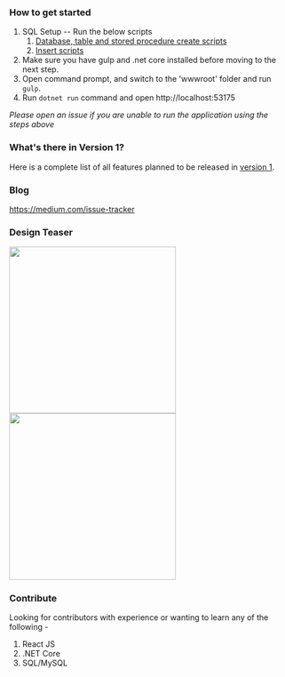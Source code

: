 ### How to get started
1. SQL Setup -- Run the below scripts
    1. [Database, table and stored procedure create scripts](https://github.com/yrshaikh/Issue-Tracker/blob/master/DB%20Scripts/setup-database-with-tables-and-stored-procedures-step-1.sql)
    2. [Insert scripts](https://github.com/yrshaikh/Issue-Tracker/blob/master/DB%20Scripts/insert-scripts.sql)
2. Make sure you have gulp and .net core installed before moving to the next step.
3. Open command prompt, and switch to the 'wwwroot' folder and run `gulp`.
4. Run `dotnet run` command and open http://localhost:53175

*Please open an issue if you are unable to run the application using the steps above*

### What's there in Version 1?
Here is a complete list of all features planned to be released in [version 1](https://github.com/yrshaikh/Issue-Tracker/blob/master/Version-1.md).

### Blog
https://medium.com/issue-tracker

###  Design Teaser
<img src="https://cdn.dribbble.com/users/399068/screenshots/3827142/pic2.png" width="300">
<img src="https://cdn.dribbble.com/users/399068/screenshots/3827146/pic1.png" width="300">

### Contribute 
Looking for contributors with experience or wanting to learn any of the following -
1. React JS
2. .NET Core
3. SQL/MySQL
